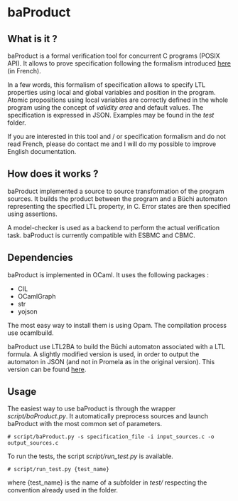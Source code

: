 # baProduct

## What is it ?

baProduct is a formal verification tool for concurrent C programs (POSIX API).
It allows to prove specification following the formalism introduced
[here](https://github.com/xNephe/memoire_maitrise) (in French).

In a few words, this formalism of specification allows to specify LTL properties
using local and global variables and position in the program. Atomic
propositions using local variables are correctly defined in the whole program
using the concept of *validity area* and default values. The specification is
expressed in JSON. Examples may be found in the *test* folder.

If you are interested in this tool and / or specification formalism and do not
read French, please do contact me and I will do my possible to improve English
documentation.

## How does it works ?

baProduct implemented a source to source transformation of the program sources.
It builds the product between the program and a Büchi automaton representing the
specified LTL property, in C. Error states are then specified using assertions.

A model-checker is used as a backend to perform the actual verification task.
baProduct is currently compatible with ESBMC and CBMC.

## Dependencies

baProduct is implemented in OCaml. It uses the following packages :

- CIL
- OCamlGraph
- str
- yojson

The most easy way to install them is using Opam.
The compilation process use ocamlbuild.

baProduct use LTL2BA to build the Büchi automaton associated with a LTL formula.
A slightly modified version is used, in order to output the automaton in JSON
(and not in Promela as in the original version). This version can be found
[here](https://github.com/xNephe/ltl2ba).

## Usage

The easiest way to use baProduct is through the wrapper *script/baProduct.py*.
It automatically preprocess sources and launch baProduct with the most common
set of parameters.

```
# script/baProduct.py -s specification_file -i input_sources.c -o output_sources.c
```

To run the tests, the script *script/run_test.py* is available.

```
# script/run_test.py {test_name}
```

where {test_name} is the name of a subfolder in *test/* respecting the
convention already used in the folder.
